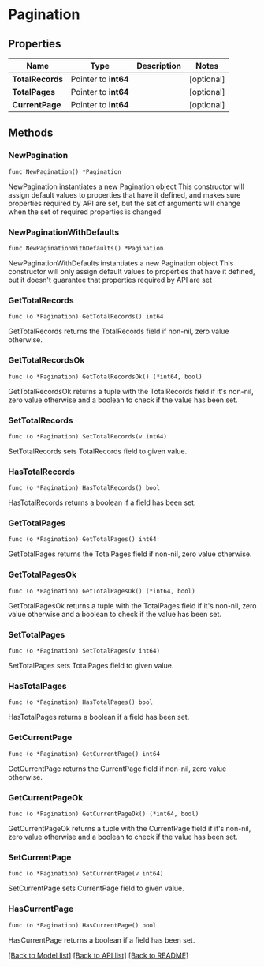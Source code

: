 # Pagination

## Properties

Name | Type | Description | Notes
------------ | ------------- | ------------- | -------------
**TotalRecords** | Pointer to **int64** |  | [optional] 
**TotalPages** | Pointer to **int64** |  | [optional] 
**CurrentPage** | Pointer to **int64** |  | [optional] 

## Methods

### NewPagination

`func NewPagination() *Pagination`

NewPagination instantiates a new Pagination object
This constructor will assign default values to properties that have it defined,
and makes sure properties required by API are set, but the set of arguments
will change when the set of required properties is changed

### NewPaginationWithDefaults

`func NewPaginationWithDefaults() *Pagination`

NewPaginationWithDefaults instantiates a new Pagination object
This constructor will only assign default values to properties that have it defined,
but it doesn't guarantee that properties required by API are set

### GetTotalRecords

`func (o *Pagination) GetTotalRecords() int64`

GetTotalRecords returns the TotalRecords field if non-nil, zero value otherwise.

### GetTotalRecordsOk

`func (o *Pagination) GetTotalRecordsOk() (*int64, bool)`

GetTotalRecordsOk returns a tuple with the TotalRecords field if it's non-nil, zero value otherwise
and a boolean to check if the value has been set.

### SetTotalRecords

`func (o *Pagination) SetTotalRecords(v int64)`

SetTotalRecords sets TotalRecords field to given value.

### HasTotalRecords

`func (o *Pagination) HasTotalRecords() bool`

HasTotalRecords returns a boolean if a field has been set.

### GetTotalPages

`func (o *Pagination) GetTotalPages() int64`

GetTotalPages returns the TotalPages field if non-nil, zero value otherwise.

### GetTotalPagesOk

`func (o *Pagination) GetTotalPagesOk() (*int64, bool)`

GetTotalPagesOk returns a tuple with the TotalPages field if it's non-nil, zero value otherwise
and a boolean to check if the value has been set.

### SetTotalPages

`func (o *Pagination) SetTotalPages(v int64)`

SetTotalPages sets TotalPages field to given value.

### HasTotalPages

`func (o *Pagination) HasTotalPages() bool`

HasTotalPages returns a boolean if a field has been set.

### GetCurrentPage

`func (o *Pagination) GetCurrentPage() int64`

GetCurrentPage returns the CurrentPage field if non-nil, zero value otherwise.

### GetCurrentPageOk

`func (o *Pagination) GetCurrentPageOk() (*int64, bool)`

GetCurrentPageOk returns a tuple with the CurrentPage field if it's non-nil, zero value otherwise
and a boolean to check if the value has been set.

### SetCurrentPage

`func (o *Pagination) SetCurrentPage(v int64)`

SetCurrentPage sets CurrentPage field to given value.

### HasCurrentPage

`func (o *Pagination) HasCurrentPage() bool`

HasCurrentPage returns a boolean if a field has been set.


[[Back to Model list]](../README.md#documentation-for-models) [[Back to API list]](../README.md#documentation-for-api-endpoints) [[Back to README]](../README.md)



